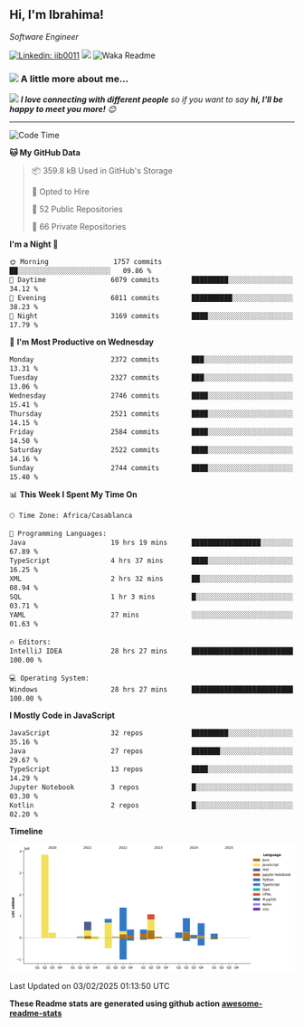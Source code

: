 <h2>Hi, I'm Ibrahima! </h2>
<p><em>Software Engineer 
</em></p>


[![Linkedin: iib0011](https://img.shields.io/badge/-iib0011-blue?style=flat-square&logo=Linkedin&logoColor=white&link=https://www.linkedin.com/in/iib0011/)](https://www.linkedin.com/in/iib0011/)
![](https://visitor-badge.glitch.me/badge?page_id=iib0011)
![Waka Readme](https://github.com/iib0011/iib0011/workflows/Waka%20Readme/badge.svg)


### <img src="https://media.giphy.com/media/VgCDAzcKvsR6OM0uWg/giphy.gif" width="50"> A little more about me...  


<img src="https://media.giphy.com/media/LnQjpWaON8nhr21vNW/giphy.gif" width="60"> <em><b>I love connecting with different people</b> so if you want to say <b>hi, I'll be happy to meet you more!</b> 😊</em>

---
<!--START_SECTION:waka-->
![Code Time](http://img.shields.io/badge/Code%20Time-4%2C343%20hrs%2058%20mins-blue)

**🐱 My GitHub Data** 

> 📦 359.8 kB Used in GitHub's Storage 
 > 
> 💼 Opted to Hire
 > 
> 📜 52 Public Repositories 
 > 
> 🔑 66 Private Repositories 
 > 
**I'm a Night 🦉** 

```text
🌞 Morning                1757 commits        ██░░░░░░░░░░░░░░░░░░░░░░░   09.86 % 
🌆 Daytime                6079 commits        █████████░░░░░░░░░░░░░░░░   34.12 % 
🌃 Evening                6811 commits        ██████████░░░░░░░░░░░░░░░   38.23 % 
🌙 Night                  3169 commits        ████░░░░░░░░░░░░░░░░░░░░░   17.79 % 
```
📅 **I'm Most Productive on Wednesday** 

```text
Monday                   2372 commits        ███░░░░░░░░░░░░░░░░░░░░░░   13.31 % 
Tuesday                  2327 commits        ███░░░░░░░░░░░░░░░░░░░░░░   13.06 % 
Wednesday                2746 commits        ████░░░░░░░░░░░░░░░░░░░░░   15.41 % 
Thursday                 2521 commits        ████░░░░░░░░░░░░░░░░░░░░░   14.15 % 
Friday                   2584 commits        ████░░░░░░░░░░░░░░░░░░░░░   14.50 % 
Saturday                 2522 commits        ████░░░░░░░░░░░░░░░░░░░░░   14.16 % 
Sunday                   2744 commits        ████░░░░░░░░░░░░░░░░░░░░░   15.40 % 
```


📊 **This Week I Spent My Time On** 

```text
🕑︎ Time Zone: Africa/Casablanca

💬 Programming Languages: 
Java                     19 hrs 19 mins      █████████████████░░░░░░░░   67.89 % 
TypeScript               4 hrs 37 mins       ████░░░░░░░░░░░░░░░░░░░░░   16.25 % 
XML                      2 hrs 32 mins       ██░░░░░░░░░░░░░░░░░░░░░░░   08.94 % 
SQL                      1 hr 3 mins         █░░░░░░░░░░░░░░░░░░░░░░░░   03.71 % 
YAML                     27 mins             ░░░░░░░░░░░░░░░░░░░░░░░░░   01.63 % 

🔥 Editors: 
IntelliJ IDEA            28 hrs 27 mins      █████████████████████████   100.00 % 

💻 Operating System: 
Windows                  28 hrs 27 mins      █████████████████████████   100.00 % 
```

**I Mostly Code in JavaScript** 

```text
JavaScript               32 repos            █████████░░░░░░░░░░░░░░░░   35.16 % 
Java                     27 repos            ███████░░░░░░░░░░░░░░░░░░   29.67 % 
TypeScript               13 repos            ████░░░░░░░░░░░░░░░░░░░░░   14.29 % 
Jupyter Notebook         3 repos             █░░░░░░░░░░░░░░░░░░░░░░░░   03.30 % 
Kotlin                   2 repos             █░░░░░░░░░░░░░░░░░░░░░░░░   02.20 % 
```



**Timeline**

![Lines of Code chart](https://raw.githubusercontent.com/iib0011/iib0011/master/assets/bar_graph.png)


 Last Updated on 03/02/2025 01:13:50 UTC
<!--END_SECTION:waka-->

**These Readme stats are generated using github action [awesome-readme-stats](https://github.com/iib0011/waka-readme-stats)**
